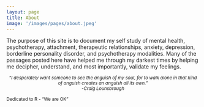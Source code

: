 ```yaml
---
layout: page
title: About
image: '/images/pages/about.jpeg'
---
```




The purpose of this site is to document my self study of mental health, psychotherapy, attachment, therapeutic relationships, anxiety, depression, borderline personality disorder, and psychotherapy modalities. Many of the passages posted here have helped me through my darkest times by helping me decipher, understand, and most importantly, validate my feelings.

<small><center><em>“I desperately want someone to see the anguish of my soul, for to walk alone in that kind of anguish creates an anguish all its own.”</em></center></small>
<small><center><em>-Craig Lounsbrough</em></center></small>

<small>Dedicated to R - “We are OK”</small>
